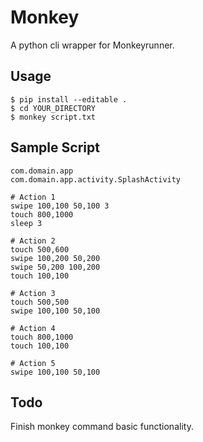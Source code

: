 # Monkey
A python cli wrapper for Monkeyrunner.

## Usage
```
$ pip install --editable .
$ cd YOUR_DIRECTORY
$ monkey script.txt
```

## Sample Script
```   
com.domain.app
com.domain.app.activity.SplashActivity
    
# Action 1
swipe 100,100 50,100 3
touch 800,1000
sleep 3

# Action 2 
touch 500,600
swipe 100,200 50,200
swipe 50,200 100,200
touch 100,100

# Action 3 
touch 500,500
swipe 100,100 50,100

# Action 4
touch 800,1000
touch 100,100

# Action 5 
swipe 100,100 50,100
```  

## Todo
Finish monkey command basic functionality.
